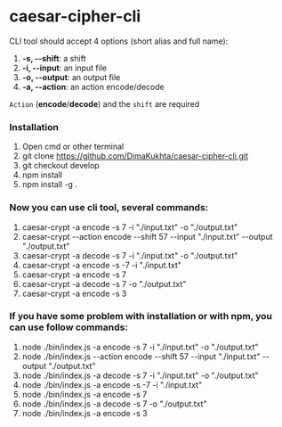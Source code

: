 # caesar-cipher-cli
CLI tool should accept 4 options (short alias and full name):

1.  **-s, --shift**: a shift
2.  **-i, --input**: an input file
3.  **-o, --output**: an output file
4.  **-a, --action**: an action encode/decode

`Action` (**encode**/**decode**) and the `shift` are required

### Installation ###

1. Open cmd or other terminal
2. git clone https://github.com/DimaKukhta/caesar-cipher-cli.git
3. git checkout develop
4. npm install
5. npm install -g .

### Now you can use cli tool, several commands: ###

1. caesar-crypt -a encode -s 7 -i "./input.txt" -o "./output.txt"
2. caesar-crypt --action encode --shift 57 --input "./input.txt" --output "./output.txt"
3. caesar-crypt -a decode -s 7 -i "./input.txt" -o "./output.txt"
4. caesar-crypt -a encode -s -7 -i "./input.txt"
5. caesar-crypt -a encode -s 7
6. caesar-crypt -a decode -s 7 -o "./output.txt"
7. caesar-crypt -a encode -s 3

### If you have some problem with installation or with npm, you can use follow commands: ###

1. node ./bin/index.js -a encode -s 7 -i "./input.txt" -o "./output.txt"
2. node ./bin/index.js --action encode --shift 57 --input "./input.txt" --output "./output.txt"
3. node ./bin/index.js -a decode -s 7 -i "./input.txt" -o "./output.txt"
4. node ./bin/index.js -a encode -s -7 -i "./input.txt"
5. node ./bin/index.js -a encode -s 7
6. node ./bin/index.js -a decode -s 7 -o "./output.txt"
7. node ./bin/index.js -a encode -s 3

